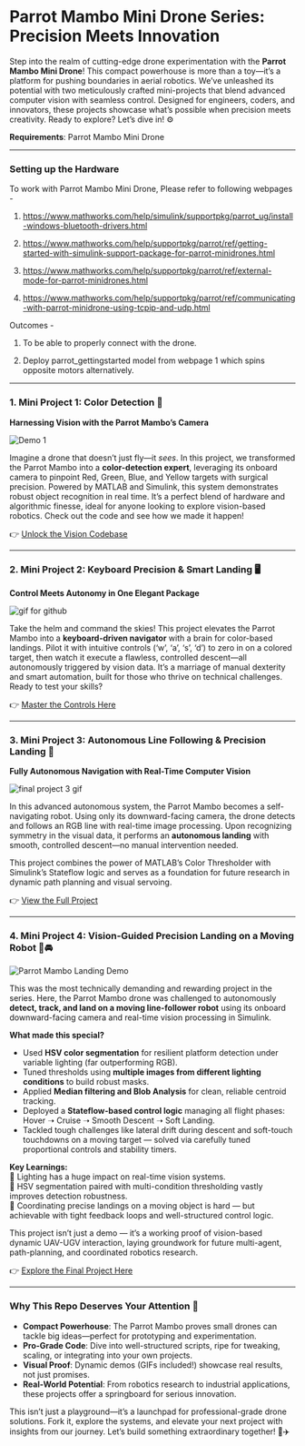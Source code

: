 # Parrot Mambo Mini Drone Series: Precision Meets Innovation

Step into the realm of cutting-edge drone experimentation with the **Parrot Mambo Mini Drone**! This compact powerhouse is more than a toy—it’s a platform for pushing boundaries in aerial robotics. We’ve unleashed its potential with two meticulously crafted mini-projects that blend advanced computer vision with seamless control. Designed for engineers, coders, and innovators, these projects showcase what’s possible when precision meets creativity. Ready to explore? Let’s dive in! ⚙️

**Requirements**: Parrot Mambo Mini Drone

---
### Setting up the Hardware
To work with Parrot Mambo Mini Drone, Please refer to following webpages - 

1. https://www.mathworks.com/help/simulink/supportpkg/parrot_ug/install-windows-bluetooth-drivers.html

2. https://www.mathworks.com/help/supportpkg/parrot/ref/getting-started-with-simulink-support-package-for-parrot-minidrones.html

3. https://www.mathworks.com/help/supportpkg/parrot/ref/external-mode-for-parrot-minidrones.html

4. https://www.mathworks.com/help/supportpkg/parrot/ref/communicating-with-parrot-minidrone-using-tcpip-and-udp.html

Outcomes -

1. To be able to properly connect with the drone.

2. Deploy parrot_gettingstarted model from webpage 1 which spins opposite motors alternatively.

---
### 1. Mini Project 1: Color Detection 🛬 
**Harnessing Vision with the Parrot Mambo’s Camera**

![Demo 1](https://github.com/user-attachments/assets/22020549-48d6-4dfe-9658-e8772a628fb7)

Imagine a drone that doesn’t just fly—it *sees*. In this project, we transformed the Parrot Mambo into a **color-detection expert**, leveraging its onboard camera to pinpoint Red, Green, Blue, and Yellow targets with surgical precision. Powered by MATLAB and Simulink, this system demonstrates robust object recognition in real time. It’s a perfect blend of hardware and algorithmic finesse, ideal for anyone looking to explore vision-based robotics. Check out the code and see how we made it happen!  

👉 [Unlock the Vision Codebase](https://github.com/anushka002/parrot_mambo_series/blob/main/Mini%20Project%201%20Color-Based%20Object%20Detection%20Using%20Parrot%20Mambo%20Drone%20Camera/README.md)

---

### 2. Mini Project 2: Keyboard Precision & Smart Landing 🖥️
**Control Meets Autonomy in One Elegant Package**

![gif for github](https://github.com/user-attachments/assets/c598c7f1-8b90-4bd6-8f04-35ae61201e95)

Take the helm and command the skies! This project elevates the Parrot Mambo into a **keyboard-driven navigator** with a brain for color-based landings. Pilot it with intuitive controls (‘w’, ‘a’, ‘s’, ‘d’) to zero in on a colored target, then watch it execute a flawless, controlled descent—all autonomously triggered by vision data. It’s a marriage of manual dexterity and smart automation, built for those who thrive on technical challenges. Ready to test your skills?  

👉 [Master the Controls Here](https://github.com/anushka002/parrot_mambo_series/blob/main/Mini%20Project%202%20Keyboard-Controlled%20Drone%20Navigation%20and%20Color-Based%20Landing%20System/README.md)

---

### 3. Mini Project 3: Autonomous Line Following & Precision Landing 🤖  
**Fully Autonomous Navigation with Real-Time Computer Vision**

![final project 3 gif](https://github.com/user-attachments/assets/d370cfe6-31b9-4911-8df2-1839df3afbf5)


In this advanced autonomous system, the Parrot Mambo becomes a self-navigating robot. Using only its downward-facing camera, the drone detects and follows an RGB line with real-time image processing. Upon recognizing symmetry in the visual data, it performs an **autonomous landing** with smooth, controlled descent—no manual intervention needed.  

This project combines the power of MATLAB’s Color Thresholder with Simulink’s Stateflow logic and serves as a foundation for future research in dynamic path planning and visual servoing.

👉 [View the Full Project](https://github.com/anushka002/parrot_mambo_series/blob/main/Mini%20Project%203%20Autonomous%20Line%20Following%20and%20Precision%20Landing/README.md)

---

### 4. Mini Project 4: Vision-Guided Precision Landing on a Moving Robot 🎯🚘  

![Parrot Mambo Landing Demo](https://github.com/user-attachments/assets/134625fe-b997-42a7-aa94-ea749ca05c97)

This was the most technically demanding and rewarding project in the series. Here, the Parrot Mambo drone was challenged to autonomously **detect, track, and land on a moving line-follower robot** using its onboard downward-facing camera and real-time vision processing in Simulink.

**What made this special?**  
- Used **HSV color segmentation** for resilient platform detection under variable lighting (far outperforming RGB).
- Tuned thresholds using **multiple images from different lighting conditions** to build robust masks.
- Applied **Median filtering and Blob Analysis** for clean, reliable centroid tracking.
- Deployed a **Stateflow-based control logic** managing all flight phases: Hover ➝ Cruise ➝ Smooth Descent ➝ Soft Landing.
- Tackled tough challenges like lateral drift during descent and soft-touch touchdowns on a moving target — solved via carefully tuned proportional controls and stability timers.

**Key Learnings:**  
📝 Lighting has a huge impact on real-time vision systems.  
📝 HSV segmentation paired with multi-condition thresholding vastly improves detection robustness.  
📝 Coordinating precise landings on a moving object is hard — but achievable with tight feedback loops and well-structured control logic.

This project isn’t just a demo — it’s a working proof of vision-based dynamic UAV-UGV interaction, laying groundwork for future multi-agent, path-planning, and coordinated robotics research.

👉 [Explore the Final Project Here](https://github.com/anushka002/parrot_mambo_series/tree/main/FINAL%20PROJECT)

---

### Why This Repo Deserves Your Attention 🧠  
- **Compact Powerhouse**: The Parrot Mambo proves small drones can tackle big ideas—perfect for prototyping and experimentation.  
- **Pro-Grade Code**: Dive into well-structured scripts, ripe for tweaking, scaling, or integrating into your own projects.  
- **Visual Proof**: Dynamic demos (GIFs included!) showcase real results, not just promises.  
- **Real-World Potential**: From robotics research to industrial applications, these projects offer a springboard for serious innovation.  

This isn’t just a playground—it’s a launchpad for professional-grade drone solutions. Fork it, explore the systems, and elevate your next project with insights from our journey. Let’s build something extraordinary together! 🔧✈️

